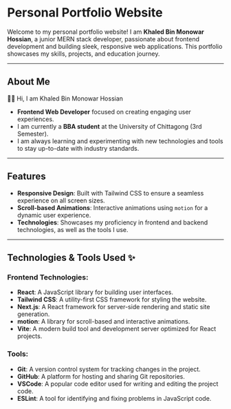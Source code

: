 # Personal Portfolio Website

Welcome to my personal portfolio website! I am **Khaled Bin Monowar Hossian**, a junior MERN stack developer, passionate about frontend development and building sleek, responsive web applications. This portfolio showcases my skills, projects, and education journey.

---

## About Me

👋🏻 Hi, I am Khaled Bin Monowar Hossian  
- **Frontend Web Developer** focused on creating engaging user experiences.
- I am currently a **BBA student** at the University of Chittagong (3rd Semester).
- I am always learning and experimenting with new technologies and tools to stay up-to-date with industry standards.

---

## Features

- **Responsive Design**: Built with Tailwind CSS to ensure a seamless experience on all screen sizes.
- **Scroll-based Animations**: Interactive animations using `motion` for a dynamic user experience.
- **Technologies**: Showcases my proficiency in frontend and backend technologies, as well as the tools I use.

---

## Technologies & Tools Used ✨

### Frontend Technologies:
- **React**: A JavaScript library for building user interfaces.
- **Tailwind CSS**: A utility-first CSS framework for styling the website.
- **Next.js**: A React framework for server-side rendering and static site generation.
- **motion**: A library for scroll-based and interactive animations.
- **Vite**: A modern build tool and development server optimized for React projects.


### Tools:
- **Git**: A version control system for tracking changes in the project.
- **GitHub**: A platform for hosting and sharing Git repositories.
- **VSCode**: A popular code editor used for writing and editing the project code.
- **ESLint**: A tool for identifying and fixing problems in JavaScript code.
